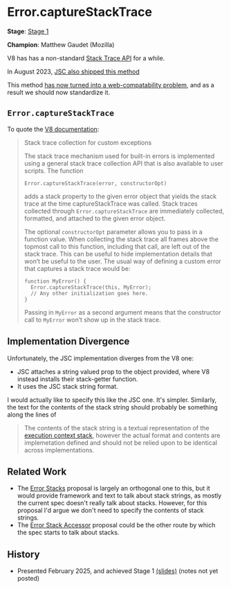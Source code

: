 # Error.captureStackTrace 

**Stage**: [Stage 1](https://tc39.es/process-document/)

**Champion**: Matthew Gaudet (Mozilla) 


V8 has has a non-standard [Stack Trace API](https://v8.dev/docs/stack-trace-api) for a while. 

In August 2023, [JSC also shipped this method](https://github.com/WebKit/WebKit/commit/997e074bb35ed07b69c9b821141c91dd548e0d02) 

This method [has now turned into a web-compatability problem](https://bugzilla.mozilla.org/show_bug.cgi?id=1886820), and as a result we should now standardize it. 

## `Error.captureStackTrace`

To quote the [V8 documentation](https://v8.dev/docs/stack-trace-api):

> Stack trace collection for custom exceptions
> 
> The stack trace mechanism used for built-in errors is implemented using a general stack trace collection API that is also available to user scripts. The function
> 
>     Error.captureStackTrace(error, constructorOpt)
> 
> adds a stack property to the given error object that yields the stack trace at the time captureStackTrace was called. Stack traces collected through `Error.captureStackTrace` are immediately collected, formatted, and attached to the given error object.
> 
> The optional `constructorOpt` parameter allows you to pass in a function value. When collecting the stack trace all frames above the topmost call to this function, including that call, are left out of the stack trace. This can be useful to hide implementation details that won’t be useful to the user. The usual way of defining a custom error that captures a stack trace would be:
> 
>     function MyError() {
>       Error.captureStackTrace(this, MyError);
>       // Any other initialization goes here.
>     }
> 
> Passing in `MyError` as a second argument means that the constructor call to `MyError` won’t show up in the stack trace.

## Implementation Divergence 

Unfortunately, the JSC implementation diverges from the V8 one: 

- JSC attaches a string valued prop to the object provided, where V8 instead installs their stack-getter function.
- It uses the JSC stack string format.

I would actually like to specify this like the JSC one. It's simpler. Similarly, the text for the contents of the stack string should probably be something along the lines of 

> The contents of the stack string is a textual representation of the [execution context stack](https://tc39.es/ecma262/#execution-context-stack), however the actual format and contents are implemetation defined and should not be relied upon to be identical across implementations.


## Related Work

- The [Error Stacks](https://github.com/mgaudet/proposal-error-capturestacktrace) proposal is largely an orthogonal one to this, but it would provide framework and text to talk about stack strings, as mostly the current spec doesn't really talk about stacks. However, for this proposal I'd argue we don't need to specify the contents of stack strings.
- The [Error Stack Accessor](https://github.com/ljharb/proposal-error-stack-accessor/) proposal could be the other route by which the spec starts to talk about stacks. 

## History
- Presented February 2025, and achieved Stage 1 [(slides)](https://docs.google.com/presentation/d/1SFdS9n5JR7Jqz29s7ApvkqDOqOfPW-IaBR2orK828As/mobilepresent?slide=id.p) (notes not yet posted)
